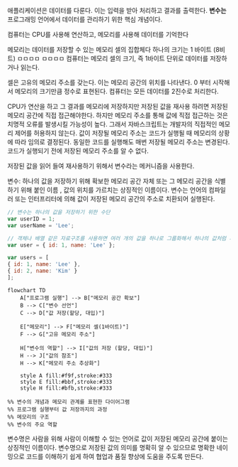 애플리케이션은 데이터를 다룬다.  이는 입력을 받아 처리하고 결과를 출력한다.
**변수는** 프로그래밍 언어에서 데이터를 관리하기 위한 핵심 개념이다.

컴퓨터는 CPU를 사용해 연산하고, 메모리를  사용해 데이터를 기억한다

메모리는 데이터를 저장할 수 있는 메모리 셀의 집합체다 하나의 크기는 1 바이트 (8비트) ㅁㅁㅁㅁ ㅁㅁㅁㅁ
컴퓨터는 메모리 셀의 크기, 즉 1바이트 단위로 데이터를 저장하거나 읽는다.

셀은 고유의 메모리 주소를 갖는다. 이는 메모리 공간의 위치를 나타낸다.  0 부터 시작해서 메모리의 크기만큼 정수로 표현된다.
컴퓨터는 모든 데이터를 2진수로 처리한다.

CPU가 연산을 하고 그 결과를 메모리에 저장하지만 저장된 값을 재사용 하려면 저장된 메모리 공간에 직접 접근해야한다.
하지만 메모리 주소를 통해 값에 직접 접근하는 것은 치명적 오류를 발생시킬 가능성이 높다. 그래서 자바스크립트는 개발자의 직접적인 메모리 제어를 허용하지 않는다.
값이 저장될 메모리 주소는 코드가 실행될 때 메모리의 상황에 따라 임의로 결정된다. 동일한 코드를 실행해도 매번 저장될 메모리 주소는 변경된다. 코드가 실행되기 전에 저장된 메모리 주소를 알 수 없다.

저장된 값을 읽어 들여 재사용하기 위해서 변수라는 메커니즘을 사용한다.

변수: 하나의 값을 저장하기 위해 확보한 메모리 공간 자체 또는 그 메모리 공간을 식별하기 위해 붙인 이름
, 값의 위치를 가르치는 상징적인 이름이다. 
변수는 언어의 컴파일러 또는 인터프리터에 의해 값이 저장된 메모리 공간의 주소로 치환되어 실행된다.

```javascript
// 변수는 하나의 값을 저장하기 위한 수단
var userID = 1;
var userName = 'Lee';

// 객체나 배열 같은 자료구조를 사용하면 여러 개의 값을 하나로 그룹화해서 하나의 값처럼 사용 가능
var user = { id: 1, name: 'Lee' };

var users = [
{ id: 1, name: 'Lee' },
{ id: 2, name: 'Kim' }
];
```

```mermaid
flowchart TD
    A["프로그램 실행"] --> B["메모리 공간 확보"]
    B --> C["변수 선언"]
    C --> D["값 저장(할당, 대입)"]
    
    E["메모리"] --> F["메모리 셀(1바이트)"]
    F --> G["고유 메모리 주소"]
    
    H["변수의 역할"] --> I["값의 저장 (할당, 대입)"]
    H --> J["값의 참조"]
    H --> K["메모리 주소 추상화"]
    
    style A fill:#f9f,stroke:#333
    style E fill:#bbf,stroke:#333
    style H fill:#bfb,stroke:#333
    
%% 변수의 개념과 메모리 관계를 표현한 다이어그램
%% 프로그램 실행부터 값 저장까지의 과정
%% 메모리의 구조
%% 변수의 주요 역할
```

변수명은 사람을 위해 사람이 이해할 수 있는 언어로 값이 저장된 메모리 공간에 붙이는 상징적인 이름이다.
변수명으로 저장된 값의 의미를 명확히 알 수  있으므로 명확한 네이밍으로 코드를 이해하기 쉽게 하여 협업과 품질 향상에 도움을 주도록 만든다.
